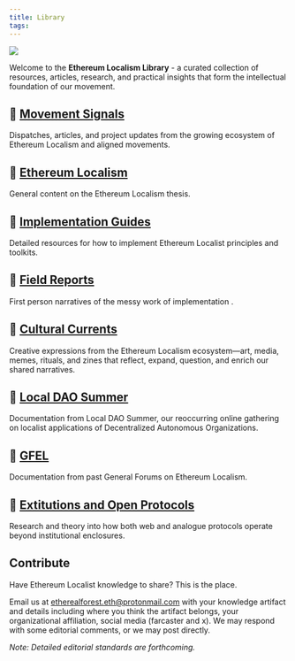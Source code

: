```yaml
---
title: Library
tags:
---
```

![](assets/library.png)

Welcome to the **Ethereum Localism Library** - a curated collection of resources, articles, research, and practical insights that form the intellectual foundation of our movement.

## 📰 [Movement Signals](library/Movement-Signals)
Dispatches, articles, and project updates from the growing ecosystem of Ethereum Localism and aligned movements.

## 📁 [Ethereum Localism](library/Ethereum-Localism)
General content on the Ethereum Localism thesis.

## 📁 [Implementation Guides](library/Implementation-Guides)
Detailed resources for how to implement Ethereum Localist principles and toolkits.

## 📁 [Field Reports](library/Field-Reports)
First person narratives of the messy work of implementation .

## 📁 [Cultural Currents](library/Cultural-Currents)
Creative expressions from the Ethereum Localism ecosystem—art, media, memes, rituals, and zines that reflect, expand, question, and enrich our shared narratives.

## 📁 [Local DAO Summer](library/Local-DAO-Summer)
Documentation from Local DAO Summer, our reoccurring online gathering on localist applications of Decentralized Autonomous Organizations. 

## 📁 [GFEL](library/GFEL)
Documentation from past General Forums on Ethereum Localism.

## 📁 [Extitutions and Open Protocols](library/Extitutions-and-Open-Protocols)
Research and theory into how both web and analogue protocols operate beyond institutional enclosures.

## Contribute

Have Ethereum Localist knowledge to share? This is the place. 

Email us at etherealforest.eth@protonmail.com with your knowledge artifact and details including where you think the artifact belongs, your organizational affiliation, social media (farcaster and x). We may respond with some editorial comments, or we may post directly. 

*Note: Detailed editorial standards are forthcoming.*
